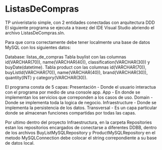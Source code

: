 # ListasDeCompras
TP univeristario simple, con 2 entidades conectadas con arquitectura DDD
El siguiente programa se ejecuta a travez del IDE Visual Studio abriendo el archivo ListasDeCompras.sln.

Para que corra correctamente debe tener localmente una base de datos MySQL con los siguientes datos:

Database: listas_de_compras
Tabla buylist con las columnas id(VARCHAR(70)), name(VARCHAR(40)), classification(VARCHAR(30)) y buyDate(datetime).
Tabla product con las columnas id(VARCHAR(70)), buyListId(VARCHAR(70)), name(VARCHAR(40)), brand(VARCHAR(30)), quantity(INT) y category(VARCHAR(30)).

El programa consta de 5 capas: 
  Presentación - Donde el usuario interactua con el programa por medio de una console app.
  App - En donde se implementan los servicios que correponden a los casos de uso.
  Domain - Donde se implementa toda la logica de negocio.
  Infraestructure - Donde se implementa la persistencia de los datos.
  Transversal - Es un capa particular donde se almacenan funciones compartidas por todas las capas.
  
Por ultimo dentro del proyecto Infraestructura, en la carpeta Repositories estan los repositorios encargados de conectarse a diferentes DDBB, dentro de los 
archivos BuyListMySQLRepository y ProductMySQLRepository en el metodo MySQLConnection debe colocar el string correpondiente a su base de datos local.
